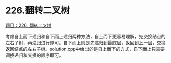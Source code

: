 # 226.翻转二叉树

[题目：226. 翻转二叉树](https://leetcode.cn/problems/invert-binary-tree/)

考虑自上而下递归和自下而上递归两种方法，自上而下更容易理解，先交换结点的左右子树，再递归进行即可。自下而上则是先递归到最底层，返回到上一层，交换返回结点的左右子树。solution.cpp中给出的是自上而下的方式，自下而上只需要调换递归和交换的顺序即可。